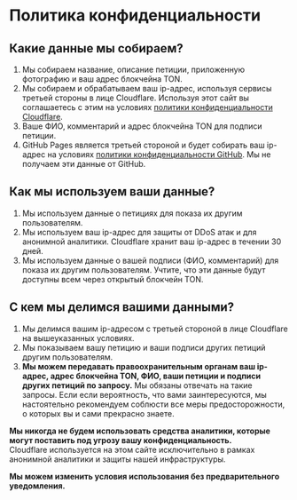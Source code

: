 # Политика конфиденциальности

## Какие данные мы собираем?

1. Мы собираем название, описание петиции, приложенную фотографию и ваш адрес блокчейна TON.
2. Мы собираем и обрабатываем ваш ip-адрес, используя сервисы третьей стороны в лице Cloudflare. Используя этот сайт вы соглашаетесь с этим на условиях [политики конфиденциальности Cloudflare](https://www.cloudflare.com/privacypolicy).
3. Ваше ФИО, комментарий и адрес блокчейна TON для подписи петиции.
4. GitHub Pages является третьей стороной и будет собирать ваш ip-адрес на условиях [политики конфиденциальности GitHub](https://docs.github.com/en/site-policy/privacy-policies/github-privacy-statement). Мы не получаем эти данные от GitHub.

## Как мы используем ваши данные?

1. Мы используем данные о петициях для показа их другим пользователям.
2. Мы используем ваш ip-адрес для защиты от DDoS атак и для анонимной аналитики. Cloudflare хранит ваш ip-адрес в течении 30 дней.
3. Мы используем данные о вашей подписи (ФИО, комментарий) для показа их другим пользователям. Учтите, что эти данные будут доступны всем через открытый блокчейн TON.

## С кем мы делимся вашими данными?

1. Мы делимся вашим ip-адресом с третьей стороной в лице Cloudflare на вышеуказанных условиях.
2. Мы показываем вашу петицию и ваши подписи других петиций другим пользователям.
3. **Мы можем передавать правоохранительным органам ваш ip-адрес, адрес блокчейна TON, ФИО, ваши петиции и подписи других петиций по запросу.**
   Мы обязаны отвечать на такие запросы. Если если вероятность, что вами заинтересуются, мы настоятельно рекомендуем соблюсти все меры предосторожности, о которых вы и сами прекрасно знаете.

**Мы никогда не будем использовать средства аналитики, которые могут поставить под угрозу вашу конфиденциальность.**<br>
Cloudflare используется на этом сайте исключительно в рамках анонимной аналитики и защиты нашей инфраструктуры.

**Мы можем изменить условия использования без предварительного уведомления.**
